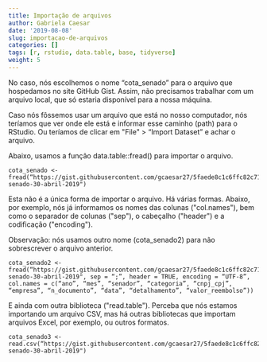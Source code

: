 ```yaml
---
title: Importação de arquivos
author: Gabriela Caesar
date: '2019-08-08'
slug: importacao-de-arquivos
categories: []
tags: [r, rstudio, data.table, base, tidyverse]
weight: 5
---
```


No caso, nós escolhemos o nome “cota_senado” para o arquivo que hospedamos no site GitHub Gist. Assim, não precisamos trabalhar com um arquivo local, que só estaria disponível para a nossa máquina.

Caso nós fôssemos usar um arquivo que está no nosso computador, nós teríamos que ver onde ele está e informar esse caminho (path) para o RStudio. Ou teríamos de clicar em "File" > “Import Dataset” e achar o arquivo. 

Abaixo, usamos a função data.table::fread() para importar o arquivo.

```{r}
cota_senado <- fread(“https://gist.githubusercontent.com/gcaesar27/5faede8c1c6ffc82c7145dc3ececcbfe/raw/f3192ff17214c3c5d8eca4ebad42ba6f70d409aa/cota-senado-30-abril-2019")
```
Esta não é a única forma de importar o arquivo. Há várias formas. Abaixo, por exemplo, nós já informamos os nomes das colunas ("col.names"), bem como o separador de colunas ("sep"), o cabeçalho ("header") e a codificação ("encoding").

Observação: nós usamos outro nome (cota_senado2) para não sobrescrever o arquivo anterior.

```{r}
cota_senado2 <- fread(“https://gist.githubusercontent.com/gcaesar27/5faede8c1c6ffc82c7145dc3ececcbfe/raw/f3192ff17214c3c5d8eca4ebad42ba6f70d409aa/cota-senado-30-abril-2019", sep = “;”, header = TRUE, encoding = “UTF-8”, col.names = c(“ano”, “mes”, “senador”, “categoria”, “cnpj_cpj”, “empresa”, “n_documento”, “data”, “detalhamento”, “valor_reembolso”))
```
E ainda com outra biblioteca ("read.table"). Perceba que nós estamos importando um arquivo CSV, mas há outras bibliotecas que importam arquivos Excel, por exemplo, ou outros formatos.

```{r}
cota_senado3 <- read.csv(“https://gist.githubusercontent.com/gcaesar27/5faede8c1c6ffc82c7145dc3ececcbfe/raw/f3192ff17214c3c5d8eca4ebad42ba6f70d409aa/cota-senado-30-abril-2019")
```
